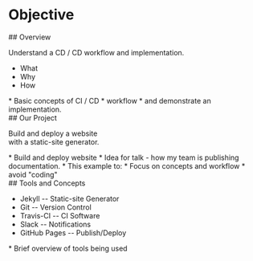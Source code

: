 # Objective
<section>
## Overview

Understand a CD / CD workflow and implementation.

* What
* Why
* How

<aside class="notes">
* Basic concepts of CI / CD
* workflow
* and demonstrate an implementation.
</aside>
</section>
<!-- -->

<section>
## Our Project

Build and deploy a website<br /> with a static-site generator.

<aside class="notes">
* Build and deploy website
* Idea for talk -  how my team is publishing documentation.
* This example to:
  * Focus on concepts and workflow
  * avoid "coding"

</aside>
</section>
<!-- -->

<section>
## Tools and Concepts

* Jekyll -- Static-site Generator
* Git -- Version Control
* Travis-CI -- CI Software
* Slack -- Notifications
* GitHub Pages -- Publish/Deploy

<aside class="notes">
* Brief overview of tools being used
</aside>
</section>
<!-- -->

